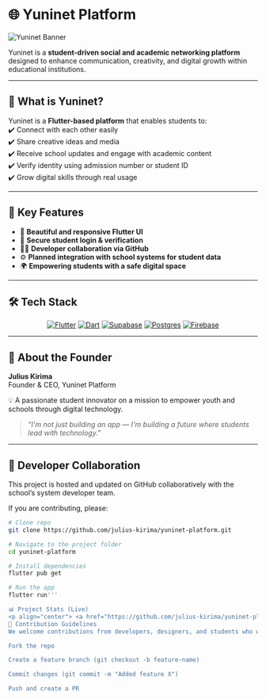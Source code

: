 # 🌐 Yuninet Platform  

![Yuninet Banner](https://capsule-render.vercel.app/api?type=wave&color=0:3ECF8E,100:0175C2&height=250&section=header&text=Yuninet%20Platform&fontSize=50&fontColor=ffffff&animation=fadeIn)  

Yuninet is a **student-driven social and academic networking platform** designed to enhance communication, creativity, and digital growth within educational institutions.  

---

## 🚀 What is Yuninet?  

Yuninet is a **Flutter-based platform** that enables students to:  
✔️ Connect with each other easily  
✔️ Share creative ideas and media  
✔️ Receive school updates and engage with academic content  
✔️ Verify identity using admission number or student ID  
✔️ Grow digital skills through real usage  

---

## 🎯 Key Features  

- 📱 **Beautiful and responsive Flutter UI**  
- 🔐 **Secure student login & verification**  
- 🧑‍💻 **Developer collaboration via GitHub**  
- ⚙️ **Planned integration with school systems for student data**  
- 🌍 **Empowering students with a safe digital space**  

---

## 🛠 Tech Stack  

<p align="center">
  <a href="https://flutter.dev/"><img src="https://img.shields.io/badge/Flutter-02569B?style=for-the-badge&logo=flutter&logoColor=white" alt="Flutter"></a>
  <a href="https://dart.dev/"><img src="https://img.shields.io/badge/Dart-0175C2?style=for-the-badge&logo=dart&logoColor=white" alt="Dart"></a>
  <a href="https://supabase.com/"><img src="https://img.shields.io/badge/Supabase-3ECF8E?style=for-the-badge&logo=supabase&logoColor=white" alt="Supabase"></a>
  <a href="https://www.postgresql.org/"><img src="https://img.shields.io/badge/Postgres-4169E1?style=for-the-badge&logo=postgresql&logoColor=white" alt="Postgres"></a>
  <a href="https://firebase.google.com/"><img src="https://img.shields.io/badge/Firebase-FFCA28?style=for-the-badge&logo=firebase&logoColor=black" alt="Firebase"></a>
</p>  

---

## 👤 About the Founder  

**Julius Kirima**  
Founder & CEO, Yuninet Platform  

💡 A passionate student innovator on a mission to empower youth and schools through digital technology.  

> *"I'm not just building an app — I'm building a future where students lead with technology."*  

---

## 🔧 Developer Collaboration  

This project is hosted and updated on GitHub collaboratively with the school’s system developer team.  

If you are contributing, please:  

```bash
# Clone repo
git clone https://github.com/julius-kirima/yuninet-platform.git

# Navigate to the project folder
cd yuninet-platform

# Install dependencies
flutter pub get

# Run the app
flutter run'''

📊 Project Stats (Live)
<p align="center"> <a href="https://github.com/julius-kirima/yuninet-platform"> <img src="https://img.shields.io/github/repo-size/julius-kirima/yuninet-platform?style=for-the-badge&color=blue" alt="Repo Size"/> </a> <a href="https://github.com/julius-kirima/yuninet-platform/stargazers"> <img src="https://img.shields.io/github/stars/julius-kirima/yuninet-platform?style=for-the-badge&color=yellow" alt="Stars"/> </a> <a href="https://github.com/julius-kirima/yuninet-platform/forks"> <img src="https://img.shields.io/github/forks/julius-kirima/yuninet-platform?style=for-the-badge&color=green" alt="Forks"/> </a> <a href="https://github.com/julius-kirima/yuninet-platform/issues"> <img src="https://img.shields.io/github/issues/julius-kirima/yuninet-platform?style=for-the-badge&color=red" alt="Issues"/> </a> <a href="https://github.com/julius-kirima/yuninet-platform/commits/main"> <img src="https://img.shields.io/github/last-commit/julius-kirima/yuninet-platform?style=for-the-badge&color=purple" alt="Last Commit"/> </a> </p>
🌟 Contribution Guidelines
We welcome contributions from developers, designers, and students who want to build the future of academic networking.

Fork the repo

Create a feature branch (git checkout -b feature-name)

Commit changes (git commit -m "Added feature X")

Push and create a PR

